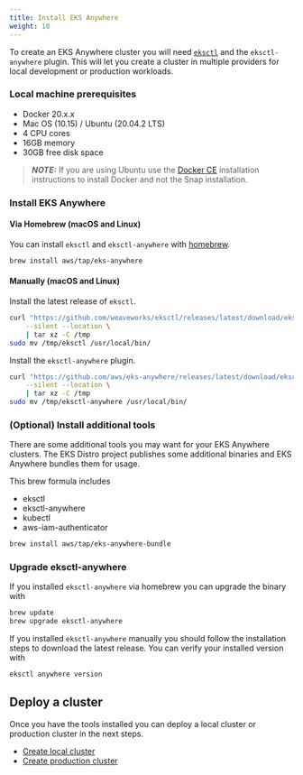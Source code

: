 ```yaml
---
title: Install EKS Anywhere
weight: 10
---
```


To create an EKS Anywhere cluster you will need [`eksctl`](https://eksctl.io) and the `eksctl-anywhere` plugin.
This will let you create a cluster in multiple providers for local development or production workloads.

### Local machine prerequisites

- Docker 20.x.x
- Mac OS (10.15) / Ubuntu (20.04.2 LTS)
- 4 CPU cores
- 16GB memory
- 30GB free disk space

> **_NOTE:_** If you are using Ubuntu use the [Docker CE](https://docs.docker.com/engine/install/ubuntu/) installation instructions to install Docker and not the Snap installation.

### Install EKS Anywhere

#### Via Homebrew (macOS and Linux)

You can install `eksctl` and `eksctl-anywhere` with [homebrew](http://homebrew.sh/).

```bash
brew install aws/tap/eks-anywhere
```

#### Manually (macOS and Linux)

Install the latest release of `eksctl`.

```bash
curl "https://github.com/weaveworks/eksctl/releases/latest/download/eksctl_$(uname -s)_amd64.tar.gz" \
    --silent --location \
    | tar xz -C /tmp
sudo mv /tmp/eksctl /usr/local/bin/
```

Install the `eksctl-anywhere` plugin.

```bash
curl "https://github.com/aws/eks-anywhere/releases/latest/download/eksctl-anywhere_$(uname -s)_amd64.tar.gz" \
    --silent --location \
    | tar xz -C /tmp
sudo mv /tmp/eksctl-anywhere /usr/local/bin/
```

### (Optional) Install additional tools

There are some additional tools you may want for your EKS Anywhere clusters.
The EKS Distro project publishes some additional binaries and EKS Anywhere bundles them for usage.

This brew formula includes

* eksctl
* eksctl-anywhere
* kubectl
* aws-iam-authenticator

```bash
brew install aws/tap/eks-anywhere-bundle
```

### Upgrade eksctl-anywhere

If you installed `eksctl-anywhere` via homebrew you can upgrade the binary with

```bash
brew update
brew upgrade eksctl-anywhere
```

If you installed `eksctl-anywhere` manually you should follow the installation steps to download the latest release.
You can verify your installed version with

```bash
eksctl anywhere version
```

## Deploy a cluster

Once you have the tools installed you can deploy a local cluster or production cluster in the next steps.

* [Create local cluster](../local-environment/)
* [Create production cluster](../production-environment/)